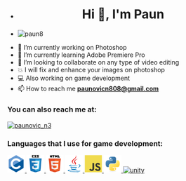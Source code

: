 - <h1 align="center">Hi 👋, I'm Paun</h1>
- <p align="left"> <img src="https://komarev.com/ghpvc/?username=paun8&label=Profile%20views&color=0e75b6&style=flat" alt="paun8" /> </p>
- 🔭 I’m currently working on Photoshop
- 🌱 I’m currently learning Adobe Premiere Pro
- 👯 I’m looking to collaborate on any type of video editing
- 💥 I will fix and enhance your images on photoshop 
- 💻 Also working on game development
- 📫 How to reach me **paunovicn808@gmail.com**

<h3 align="left">You can also reach me at:</h3>
<p align="left">
<a href="https://instagram.com/paunovic_n3" target="blank"><img align="center" src="https://raw.githubusercontent.com/rahuldkjain/github-profile-readme-generator/master/src/images/icons/Social/instagram.svg" alt="paunovic_n3" height="30" width="40" /></a>
</p>

<h3 align="left">Languages that I use for game development:</h3>
<p align="left"> <a href="https://www.cprogramming.com/" target="_blank" rel="noreferrer"> <img src="https://raw.githubusercontent.com/devicons/devicon/master/icons/c/c-original.svg" alt="c" width="40" height="40"/> </a> <a href="https://www.w3schools.com/css/" target="_blank" rel="noreferrer"> <img src="https://raw.githubusercontent.com/devicons/devicon/master/icons/css3/css3-original-wordmark.svg" alt="css3" width="40" height="40"/> </a> <a href="https://www.w3.org/html/" target="_blank" rel="noreferrer"> <img src="https://raw.githubusercontent.com/devicons/devicon/master/icons/html5/html5-original-wordmark.svg" alt="html5" width="40" height="40"/> </a> <a href="https://www.java.com" target="_blank" rel="noreferrer"> <img src="https://raw.githubusercontent.com/devicons/devicon/master/icons/java/java-original.svg" alt="java" width="40" height="40"/> </a> <a href="https://developer.mozilla.org/en-US/docs/Web/JavaScript" target="_blank" rel="noreferrer"> <img src="https://raw.githubusercontent.com/devicons/devicon/master/icons/javascript/javascript-original.svg" alt="javascript" width="40" height="40"/> </a> <a href="https://www.python.org" target="_blank" rel="noreferrer"> <img src="https://raw.githubusercontent.com/devicons/devicon/master/icons/python/python-original.svg" alt="python" width="40" height="40"/> </a> <a href="https://unity.com/" target="_blank" rel="noreferrer"> <img src="https://www.vectorlogo.zone/logos/unity3d/unity3d-icon.svg" alt="unity" width="40" height="40"/> </a> </p>

